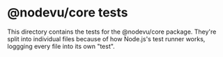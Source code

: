# @nodevu/core tests

This directory contains the tests for the @nodevu/core package. They're split into individual files because of how Node.js's test runner works, loggging every file into its own "test".